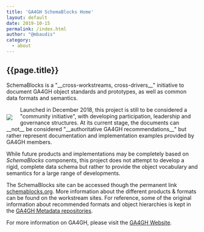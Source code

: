 ```yaml
---
title: 'GA4GH SchemaBlocks Home'
layout: default
date: 2019-10-15
permalink: /index.html
author: "@mbaudis"
category:
  - about
---
```


## {{page.title}}

<p>SchemaBlocks is a "__cross-workstreams, cross-drivers__" initiative to document 
GA4GH object standards and prototypes, as well as common data formats and 
semantics.</p>

<p><img style="float: left; margin: 20px 20px 10px 0px; clear: none;" src="{{ "assets/img/logo-schemablocks-120x120-no-logo.png" | relative_url}}" />Launched in December 2018, this project is still to be considered a "community 
initiative", with developing participation, leadership and governance 
structures. At its current stage, the documents can __not__ be considered 
"__authoritative GA4GH recommendations__" but rather represent documentation 
and implementation examples provided by GA4GH members.</p>

While future products and implementations may be completely based on 
_SchemaBlocks_ components, this project does not attempt to develop a rigid, 
complete data schema but rather to provide the object vocabulary and semantics 
for a large range of developments.

The SchemaBlocks site can be accessed though the permanent link 
[schemablocks.org](http://schemablocks.org). More information about the 
different products & formats can be found on the workstream sites. For 
reference, some of the original information about recommended formats and 
object hierarchies is kept in the 
[GA4GH Metadata repositories](https://ga4gh-metadata.github.io/SchemaBlocks/).

For more information on GA4GH, please visit the 
[GA4GH Website](https://ga4gh.org).


